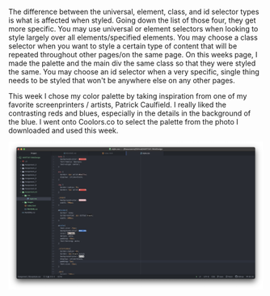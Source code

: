 The difference between the universal, element, class, and id selector types is what is affected when styled. Going down the list of those four, they get more specific. You may use universal or element selectors when looking to style largely over all elements/specified elements. You may choose a class selector when you want to style a certain type of content that will be repeated throughout other pages/on the same page. On this weeks page, I made the palette and the main div the same class so that they were styled the same. You may choose an id selector when a very specific, single thing needs to be styled that won't be anywhere else on any other pages.


This week I chose my color palette by taking inspiration from one of my favorite screenprinters / artists, Patrick Caulfield. I really liked the contrasting reds and blues, especially in the details in the background of the blue. I went onto Coolors.co to select the palette from the photo I downloaded and used this week.

![My Screenshot](./images/assignment10_screenshot.png)
